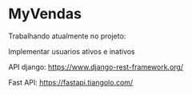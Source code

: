 # MyVendas

Trabalhando atualmente no projeto:

Implementar usuarios ativos e inativos


API django:
https://www.django-rest-framework.org/

Fast API:
https://fastapi.tiangolo.com/




